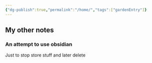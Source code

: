```yaml
---
{"dg-publish":true,"permalink":"/home/","tags":["gardenEntry"]}
---
```


## My other notes

### An attempt to use obsidian

Just to stop store stuff and later delete